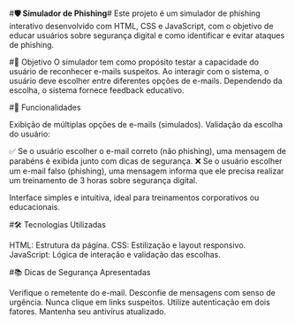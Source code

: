 #**🛡️ Simulador de Phishing**#
Este projeto é um simulador de phishing interativo desenvolvido com HTML, CSS e JavaScript, com o objetivo de educar usuários sobre segurança digital e como identificar e evitar ataques de phishing.

#🎯 Objetivo
O simulador tem como propósito testar a capacidade do usuário de reconhecer e-mails suspeitos. Ao interagir com o sistema, o usuário deve escolher entre diferentes opções de e-mails. Dependendo da escolha, o sistema fornece feedback educativo.

#🚀 Funcionalidades

Exibição de múltiplas opções de e-mails (simulados).
Validação da escolha do usuário:

✅ Se o usuário escolher o e-mail correto (não phishing), uma mensagem de parabéns é exibida junto com dicas de segurança.
❌ Se o usuário escolher um e-mail falso (phishing), uma mensagem informa que ele precisa realizar um treinamento de 3 horas sobre segurança digital.


Interface simples e intuitiva, ideal para treinamentos corporativos ou educacionais.

#🛠️ Tecnologias Utilizadas

HTML: Estrutura da página.
CSS: Estilização e layout responsivo.
JavaScript: Lógica de interação e validação das escolhas.

#📚 Dicas de Segurança Apresentadas

Verifique o remetente do e-mail.
Desconfie de mensagens com senso de urgência.
Nunca clique em links suspeitos.
Utilize autenticação em dois fatores.
Mantenha seu antivírus atualizado.
